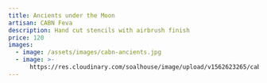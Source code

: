 ```yaml
---
title: Ancients under the Moon
artisan: CABN Feva
description: Hand cut stencils with airbrush finish
price: 120
images:
  - image: /assets/images/cabn-ancients.jpg
  - image: >-
      https://res.cloudinary.com/soalhouse/image/upload/v1562623265/cabn-ancients_dwe8qs.jpg
---
```


